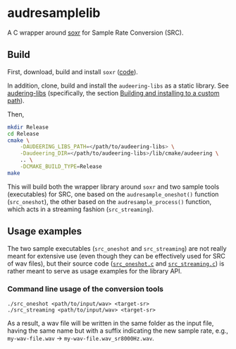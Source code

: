 # audresamplelib

A C wrapper around [soxr](https://sourceforge.net/projects/soxr/) for Sample 
Rate Conversion (SRC).


## Build
First, download, build and install `soxr` ([code](https://sourceforge.net/p/soxr/code/ci/master/tree/)).

In addition, clone, build and install the `audeering-libs` as a static library.
See [audering-libs](https://gitlab.audeering.com/tools/audeering-libs) 
(specifically, the section 
[Building and installing to a custom path](https://gitlab.audeering.com/tools/audeering-libs#building-and-installing-to-a-custom-path)).

Then,
```bash
mkdir Release
cd Release
cmake \
    -DAUDEERING_LIBS_PATH=</path/to/audeering-libs> \
    -Daudeering_DIR=</path/to/audeering-libs>/lib/cmake/audeering \
    .. \
    -DCMAKE_BUILD_TYPE=Release
make
```
This will build both the wrapper library around `soxr` and two sample tools 
(executables) for SRC, one based on the `audresample_oneshot()` function 
(`src_oneshot`), the other based on the `audresample_process()` function, which 
acts in a streaming fashion (`src_streaming`).

## Usage examples
The two sample executables (`src_oneshot` and `src_streaming`) are not really 
meant for extensive use (even though they can be effectively used for SRC of wav
files), but their source code ([`src_oneshot.c`](src_oneshot.c) and 
[`src_streaming.c`](src_streaming.c)) is rather meant to serve as usage examples 
for the library API. 

### Command line usage of the conversion tools
```
./src_oneshot <path/to/input/wav> <target-sr>
./src_streaming <path/to/input/wav> <target-sr>
```
As a result, a wav file will be written in the same folder as the input file, 
having the same name but with a suffix indicating the new sample rate, e.g., 
`my-wav-file.wav` -> `my-wav-file.wav_sr8000Hz.wav`.